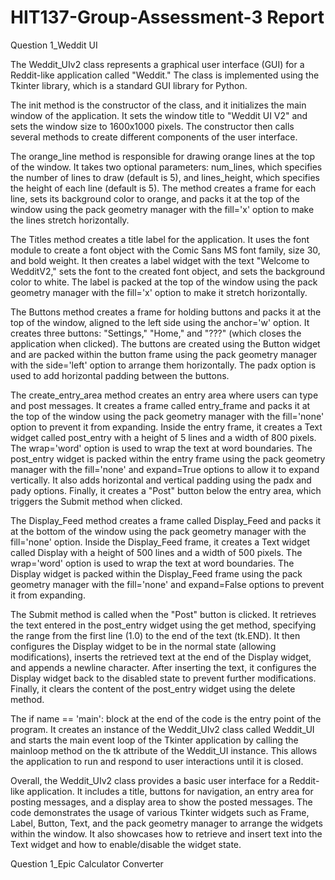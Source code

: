 # HIT137-Group-Assessment-3 Report
Question 1_Weddit UI

The Weddit_UIv2 class represents a graphical user interface (GUI) for a Reddit-like application called "Weddit." The class is implemented using the Tkinter library, which is a standard GUI library for Python.

The init method is the constructor of the class, and it initializes the main window of the application. It sets the window title to "Weddit UI V2" and sets the window size to 1600x1000 pixels. The constructor then calls several methods to create different components of the user interface.

The orange_line method is responsible for drawing orange lines at the top of the window. It takes two optional parameters: num_lines, which specifies the number of lines to draw (default is 5), and lines_height, which specifies the height of each line (default is 5). The method creates a frame for each line, sets its background color to orange, and packs it at the top of the window using the pack geometry manager with the fill='x' option to make the lines stretch horizontally.

The Titles method creates a title label for the application. It uses the font module to create a font object with the Comic Sans MS font family, size 30, and bold weight. It then creates a label widget with the text "Welcome to WedditV2," sets the font to the created font object, and sets the background color to white. The label is packed at the top of the window using the pack geometry manager with the fill='x' option to make it stretch horizontally.

The Buttons method creates a frame for holding buttons and packs it at the top of the window, aligned to the left side using the anchor='w' option. It creates three buttons: "Settings," "Home," and "???" (which closes the application when clicked). The buttons are created using the Button widget and are packed within the button frame using the pack geometry manager with the side='left' option to arrange them horizontally. The padx option is used to add horizontal padding between the buttons.

The create_entry_area method creates an entry area where users can type and post messages. It creates a frame called entry_frame and packs it at the top of the window using the pack geometry manager with the fill='none' option to prevent it from expanding. Inside the entry frame, it creates a Text widget called post_entry with a height of 5 lines and a width of 800 pixels. The wrap='word' option is used to wrap the text at word boundaries. The post_entry widget is packed within the entry frame using the pack geometry manager with the fill='none' and expand=True options to allow it to expand vertically. It also adds horizontal and vertical padding using the padx and pady options. Finally, it creates a "Post" button below the entry area, which triggers the Submit method when clicked.

The Display_Feed method creates a frame called Display_Feed and packs it at the bottom of the window using the pack geometry manager with the fill='none' option. Inside the Display_Feed frame, it creates a Text widget called Display with a height of 500 lines and a width of 500 pixels. The wrap='word' option is used to wrap the text at word boundaries. The Display widget is packed within the Display_Feed frame using the pack geometry manager with the fill='none' and expand=False options to prevent it from expanding.

The Submit method is called when the "Post" button is clicked. It retrieves the text entered in the post_entry widget using the get method, specifying the range from the first line (1.0) to the end of the text (tk.END). It then configures the Display widget to be in the normal state (allowing modifications), inserts the retrieved text at the end of the Display widget, and appends a newline character. After inserting the text, it configures the Display widget back to the disabled state to prevent further modifications. Finally, it clears the content of the post_entry widget using the delete method.

The if name == 'main': block at the end of the code is the entry point of the program. It creates an instance of the Weddit_UIv2 class called Weddit_UI and starts the main event loop of the Tkinter application by calling the mainloop method on the tk attribute of the Weddit_UI instance. This allows the application to run and respond to user interactions until it is closed.

Overall, the Weddit_UIv2 class provides a basic user interface for a Reddit-like application. It includes a title, buttons for navigation, an entry area for posting messages, and a display area to show the posted messages. The code demonstrates the usage of various Tkinter widgets such as Frame, Label, Button, Text, and the pack geometry manager to arrange the widgets within the window. It also showcases how to retrieve and insert text into the Text widget and how to enable/disable the widget state.

Question 1_Epic Calculator Converter

